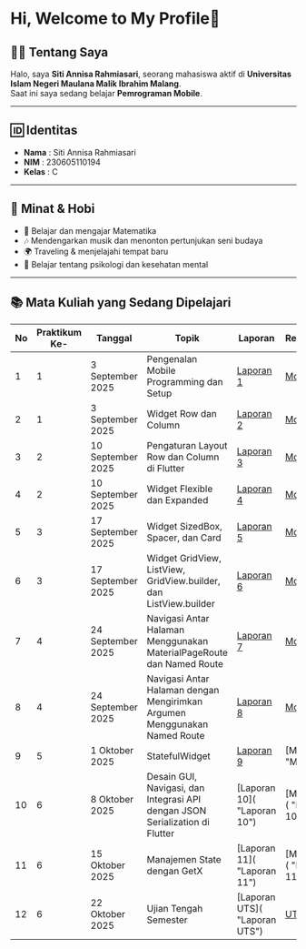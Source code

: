 # Hi, Welcome to My Profile👋 

## 👩‍🎓 Tentang Saya  
Halo, saya **Siti Annisa Rahmiasari**, seorang mahasiswa aktif di  **Universitas Islam Negeri Maulana Malik Ibrahim Malang**.  
Saat ini saya sedang belajar **Pemrograman Mobile**.  

---
## 🆔 Identitas  
- **Nama**   : Siti Annisa Rahmiasari  
- **NIM**    : 230605110194  
- **Kelas**  : C

---
## 🎯 Minat & Hobi  
- 📖 Belajar dan mengajar Matematika  
- 🎶 Mendengarkan musik dan menonton pertunjukan seni budaya  
- 🌍 Traveling & menjelajahi tempat baru  
- 🧠 Belajar tentang psikologi dan kesehatan mental  

--- 
## 📚 Mata Kuliah yang Sedang Dipelajari  
| No |Praktikum Ke-| Tanggal | Topik | Laporan | Repository |
| ------------ | ------------ | ------------ | ------------ | ------------ | ------------ |
| 1 | 1 | 3 September 2025 | Pengenalan Mobile Programming dan Setup | [Laporan 1](https://docs.google.com/document/d/1jNhoylMjC86GS6pOQmGq8VQkpFiYhXy6/edit?usp=sharing&ouid=111643239718342197236&rtpof=true&sd=true "Laporan 1") | [Modul 1](https://github.com/Annisa165/Prak-Mobile-Modul-1 "Modul 1") |
| 2 | 1 | 3 September 2025 | Widget Row dan Column | [Laporan 2](https://docs.google.com/document/d/1O_NYYbqqzhj7BAqnpLvtRxmkWDuqKXdrxInV7BDCE9E/edit?usp=sharing "Laporan 2") | [Modul 2](https://github.com/Annisa165/Prak-Mobile-Modul-2 "Modul 2") |
| 3 | 2 | 10 September 2025 | Pengaturan Layout Row dan Column di Flutter | [Laporan 3](https://docs.google.com/document/d/16pGw8WaDDvR6T8xs0m39J6fvmRJsnn7xiAIIJb9mIeM/edit?usp=sharing "Laporan 3") | [Modul 3](https://github.com/Annisa165/Prak-Mobile-Modul-3 "Modul 3") |
| 4 | 2 | 10 September 2025 |Widget Flexible dan Expanded | [Laporan 4](https://docs.google.com/document/d/1nK9sOW5FA7e0Mp2-WeJe-0hjf1tiHilC9I1xtRLxhWE/edit?usp=sharing "Laporan 4") | [Modul 4](https://github.com/Annisa165/Prak-Mobile-Modul-4 "Modul 4") |
| 5 | 3 | 17 September 2025 | Widget SizedBox, Spacer, dan Card | [Laporan 5](https://docs.google.com/document/d/15ft0R_GRkiXe6TlBM9sgkTGFUmwZ6h9Z-EdD7fMXA9U/edit?usp=sharing "Laporan 5") | [Modul 5](https://github.com/Annisa165/Prak-Mobile-Modul-5 "Modul 5") |
| 6 | 3 | 17 September 2025 | Widget GridView, ListView, GridView.builder, dan ListView.builder| [Laporan 6](https://docs.google.com/document/d/1_g86HPN962fxq96f90yRC9iZHn5ptjwRaPlP_fCZ_44/edit?usp=sharing "Laporan 6") | [Modul 6](https://github.com/Annisa165/Prak-Mobile-Modul-6 "Modul 6") |
| 7 | 4 | 24 September 2025 | Navigasi Antar Halaman Menggunakan MaterialPageRoute dan Named Route| [Laporan 7](https://docs.google.com/document/d/1Y4_A6BGNJY919QBbKlhclq8hzPr1p_bIlLjmWOX7heM/edit?usp=sharing "Laporan 7") | [Modul 7](https://github.com/Annisa165/Prak-Mobile-Modul-7 "Modul 7") |
| 8 | 4 | 24 September 2025 | Navigasi Antar Halaman dengan Mengirimkan Argumen Menggunakan Named Route| [Laporan 8](https://docs.google.com/document/d/1O4p2dKglZC7DrbauAjC9QHbp0G19QYY-k_nyyM_e4C8/edit?usp=sharing "Laporan 8") | [Modul 8](https://github.com/Annisa165/Prak-Mobile-Modul-8 "Modul 8") |
| 9 | 5 | 1 Oktober 2025 | StatefulWidget| [Laporan 9](https://docs.google.com/document/d/1vVudGyde4n5HSwkT1tVFBUgd1CiSu7gm6vdhEHJsAwo/edit?usp=sharing "Laporan 9") | [Modul 9]( "Modul 9") |
| 10 | 6 | 8 Oktober 2025 | Desain GUI, Navigasi, dan Integrasi API dengan JSON Serialization di Flutter| [Laporan 10]( "Laporan 10") | [Modul 10]( "Modul 10") |
| 11 | 6 | 15 Oktober 2025 | Manajemen State dengan GetX| [Laporan 11]( "Laporan 11") | [Modul 11]( "Modul 11") |
| 12 | 6 | 22 Oktober 2025 | Ujian Tengah Semester| [Laporan UTS]( "Laporan UTS") | [UTS](https://github.com/Annisa165/uts "UTS") |
